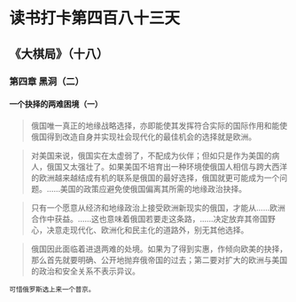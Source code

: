 # 读书打卡第四百八十三天
## 《大棋局》（十八）
### 第四章 黑洞（二）
#### 一个抉择的两难困境（一）

> 俄国唯一真正的地缘战略选择，亦即能使其发挥符合实际的国际作用和能使俄国得到改造自身并实现社会现代化的最佳机会的选择就是欧洲。

> 对美国来说，俄国实在太虚弱了，不配成为伙伴；但如只是作为美国的病人，俄国又太强壮了。如果美国不培育出一种环境使俄国人相信与跨大西洋的欧洲越来越结成有机的联系是俄国的最好选择，俄国就更可能成为一个问题。……美国的政策应避免使俄国偏离其所需的地缘政治抉择。

> 只有一个愿意从经济和地缘政治上接受欧洲新现实的俄国，才能从……欧洲合作中获益。……这也意味着俄国若要走这条路，……决定放弃其帝国野心，决意走现代化、欧洲化和民主化的道路外，别无其他选择。

> 俄国因此面临着进退两难的处境。如果为了得到实惠，作倾向欧美的抉择，那么首先就要明确、公开地抛弃俄帝国的过去；第二要对扩大的欧洲与美国的政治和安全关系不表示异议。
```
可惜俄罗斯选上来一个普京。
```